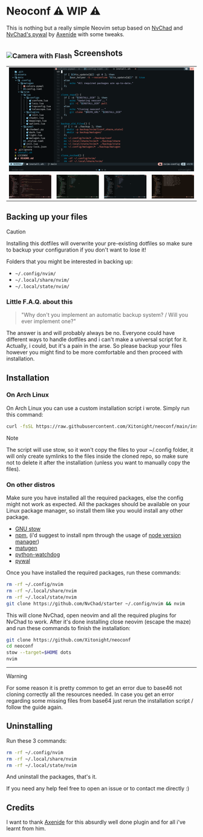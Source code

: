 # Neoconf ⚠️ WIP ⚠️

This is nothing but a really simple Neovim setup based on [NvChad](https://nvchad.com/) and [NvChad's pywal](https://github.com/NvChad/pywal) by [Axenide](https://github.com/Axenide) with some tweaks.

<h2><sub><img src="https://raw.githubusercontent.com/Tarikul-Islam-Anik/Animated-Fluent-Emojis/master/Emojis/Objects/Camera%20with%20Flash.png" alt="Camera with Flash" width="25" height="25" /></sub> Screenshots</h2>
<table align="center">
  <tr>
    <td colspan="4"><img src="assets/1.png"></td>
  </tr>
  <tr>
    <td colspan="1"><img src="assets/2.png"></td>
    <td colspan="1"><img src="assets/3.png"></td>
    <td colspan="1" align="center"><img src="assets/4.png"></td>
    <td colspan="1" align="center"><img src="assets/5.png"></td>
  </tr>
</table>

## Backing up your files

> [!CAUTION]
> Installing this dotfiles will overwrite your pre-existing dotfiles so make sure to backup your configuration if you don't want to lose it!

Folders that you might be interested in backing up:
- `~/.config/nvim/`
- `~/.local/share/nvim/`
- `~/.local/state/nvim/`

### Little F.A.Q. about this

> "Why don't you implement an automatic backup system? / Will you ever implement one?"

The answer is and will probably always be no. Everyone could have different ways to handle dotfiles and i can't make a universal script for it.
Actually, i could, but it's a pain in the arse. So please backup your files however you might find to be more comfortable and then proceed with installation.

## Installation

### On Arch Linux

On Arch Linux you can use a custom installation script i wrote.
Simply run this command:

```bash
curl -fsSL https://raw.githubusercontent.com/Xitonight/neoconf/main/install.sh | bash
```

> [!NOTE]
> The script will use stow, so it won't copy the files to your ~/.config folder, it will only create symlinks to the files inside the cloned repo, so make sure not to delete it after the installation (unless you want to manually copy the files).

### On other distros

Make sure you have installed all the required packages, else the config might not work as expected.
All the packages should be available on your Linux package manager, so install them like you would install any other package.

- [GNU stow](https://www.gnu.org/software/stow/)
- [npm](https://www.npmjs.com), (i'd suggest to install npm through the usage of [node version manager](https://github.com/nvm-sh/nvm))
- [matugen](https://github.com/InioX/matugen) 
- [python-watchdog](https://pypi.org/project/watchdog/)
- [pywal](https://github.com/dylanaraps/pywal) 

Once you have installed the required packages, run these commands:

```bash
rm -rf ~/.config/nvim
rm -rf ~/.local/share/nvim
rm -rf ~/.local/state/nvim
git clone https://github.com/NvChad/starter ~/.config/nvim && nvim
```

This will clone NvChad, open neovim and all the required plugins for NvChad to work.
After it's done installing close neovim (escape the maze) and run these commands to finish the installation:

```bash
git clone https://github.com/Xitonight/neoconf
cd neoconf
stow --target=$HOME dots
nvim
```

----------

> [!WARNING]
> For some reason it is pretty common to get an error due to base46 not cloning correctly all the resources needed. In case you get an error regarding some missing files from base64 just rerun the installation script / follow the guide again.

## Uninstalling

Run these 3 commands:

```bash
rm -rf ~/.config/nvim
rm -rf ~/.local/share/nvim
rm -rf ~/.local/state/nvim
```

And uninstall the packages, that's it.

If you need any help feel free to open an issue or to contact me directly :)

## Credits

I want to thank [Axenide](https://github.com/Axenide) for this absurdly well done plugin and for all i've learnt from him.
